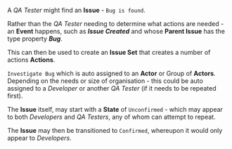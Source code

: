 A *QA Tester* might find an **Issue** - ``Bug is found``.

Rather than the *QA Tester* needing to determine what actions are needed - an **Event** happens, such as ***Issue Created*** and whose **Parent Issue** has the type property ***Bug***.

This can then be used to create an **Issue Set** that creates a number of actions **Actions**.

``Investigate Bug`` which is auto assigned to an **Actor** or Group of **Actors**. Depending on the needs or size of organisation - this could be auto assigned to a *Developer* or another *QA Tester* (if it needs to be repeated first).

The **Issue** itself, may start with a **State** of ``Unconfirmed`` - which may appear to both *Developers* and *QA Testers*, any of whom can attempt to repeat.

The **Issue** may then be transitioned to ``Confirmed``, whereupon it would only appear to *Developers*.
